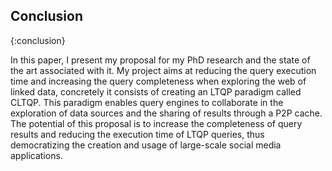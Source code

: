 ## Conclusion
{:conclusion}

In this paper, I present my proposal for my PhD research and the state of the art associated with it.
My project aims at reducing the query execution time and increasing the query completeness when exploring the web of linked data,
concretely it consists of creating an LTQP paradigm called CLTQP.
This paradigm enables query engines to collaborate in the exploration of data sources and the sharing of results through a P2P cache.
The potential of this proposal is to increase the completeness of query results and reducing the execution time of LTQP queries,
thus democratizing the creation and usage of large-scale social media applications.
